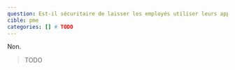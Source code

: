 ```yaml
---
question: Est-il sécuritaire de laisser les employés utiliser leurs appareils personnels.
cible: pme
categories: [] # TODO
---
```

Non. 
> TODO
